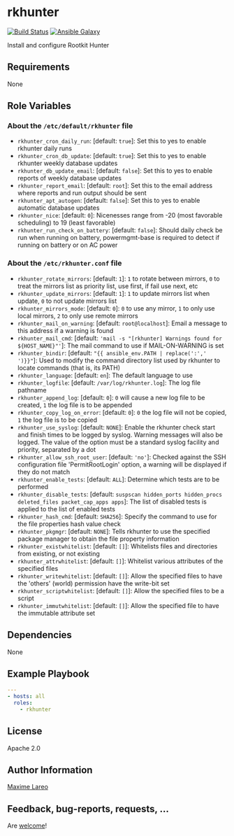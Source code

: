 # rkhunter

[![Build Status](https://travis-ci.org/maxlareo/ansible-rkhunter.svg?branch=master)](https://travis-ci.org/maxlareo/ansible-rkhunter) [![Ansible Galaxy](http://img.shields.io/badge/ansible--galaxy-rkhunter-blue.svg)](https://galaxy.ansible.com/maxlareo/rkhunter/)

Install and configure Rootkit Hunter

## Requirements

None

## Role Variables

### About the `/etc/default/rkhunter` file

- `rkhunter_cron_daily_run`: [default: `true`]: Set this to yes to enable rkhunter daily runs
- `rkhunter_cron_db_update`: [default: `true`]: Set this to yes to enable rkhunter weekly database updates
- `rkhunter_db_update_email`: [default: `false`]: Set this to yes to enable reports of weekly database updates
- `rkhunter_report_email`: [default: `root`]: Set this to the email address where reports and run output should be sent
- `rkhunter_apt_autogen`: [default: `false`]: Set this to yes to enable automatic database updates
- `rkhunter_nice`: [default: `0`]: Nicenesses range from -20 (most favorable scheduling) to 19 (least favorable)
- `rkhunter_run_check_on_battery`: [default: `false`]: Should daily check be run when running on battery, powermgmt-base is required to detect if running on battery or on AC power

### About the `/etc/rkhunter.conf` file

- `rkhunter_rotate_mirrors`: [default: `1`]: `1` to rotate between mirrors, `0` to treat the mirrors list as priority list, use first, if fail use next, etc
- `rkhunter_update_mirrors`: [default: `1`]: `1` to update mirrors list when update, `0` to not update mirrors list
- `rkhunter_mirrors_mode`: [default: `0`]: `0`  to use any mirror, `1` to only use local mirrors, `2` to only use remote mirrors
- `rkhunter_mail_on_warning`: [default: `root@localhost`]: Email a message to this address if a warning is found
- `rkhunter_mail_cmd`: [default: `'mail -s "[rkhunter] Warnings found for ${HOST_NAME}"'`]: The mail command to use if MAIL-ON-WARNING is set
- `rkhunter_bindir`: [default: `"{{ ansible_env.PATH | replace(':',' ')}}"`]: Used to modify the command directory list used by rkhunter to locate commands (that is, its PATH)
- `rkhunter_language`: [default: `en`]: The default language to use
- `rkhunter_logfile`: [default: `/var/log/rkhunter.log`]: The log file pathname
- `rkhunter_append_log`: [default: `0`]: `0` will cause a new log file to be created, `1` the log file is to be appended
- `rkhunter_copy_log_on_error`: [default: `0`]: `0` the log file will not be copied, `1` the log file is to be copied
- `rkhunter_use_syslog`: [default: `NONE`]: Enable the rkhunter check start and finish times to be logged by syslog. Warning messages will also be logged. The value of the option must be a standard syslog facility and priority, separated by a dot
- `rkhunter_allow_ssh_root_user`: [default: `'no'`]: Checked against the SSH configuration file 'PermitRootLogin' option, a warning will be displayed if they do not match
- `rkhunter_enable_tests`: [default: `ALL`]: Determine which tests are to be performed
- `rkhunter_disable_tests`: [default: `suspscan hidden_ports hidden_procs deleted_files packet_cap_apps apps`]: The list of disabled tests is applied to the list of enabled tests
- `rkhunter_hash_cmd`: [default: `SHA256`]: Specify the command to use for the file properties hash value check
- `rkhunter_pkgmgr`: [default: `NONE`]: Tells rkhunter to use the specified package manager to obtain the file property information
- `rkhunter_existwhitelist`: [default: `[]`]: Whitelists files and directories from existing, or not existing
- `rkhunter_attrwhitelist`: [default: `[]`]: Whitelist various attributes of the specified files
- `rkhunter_writewhitelist`: [default: `[]`]: Allow the specified files to have the 'others' (world) permission have the write-bit set
- `rkhunter_scriptwhitelist`: [default: `[]`]: Allow the specified files to be a script
- `rkhunter_immutwhitelist`: [default: `[]`]: Allow the specified file to have the immutable attribute set

## Dependencies

None

## Example Playbook

```yaml
---
- hosts: all
  roles:
    - rkhunter
```

## License

Apache 2.0

## Author Information

[Maxime Lareo](https://github.com/maxlareo)

## Feedback, bug-reports, requests, ...

Are [welcome](https://github.com/maxlareo/ansible-rkhunter/issues)! 

